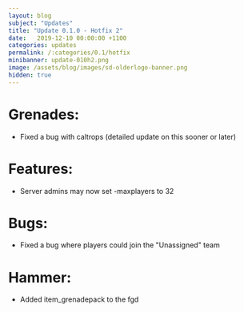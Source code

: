 ```yaml
---
layout: blog
subject: "Updates"
title: "Update 0.1.0 - Hotfix 2"
date:   2019-12-10 00:00:00 +1100
categories: updates
permalink: /:categories/0.1/hotfix
minibanner: update-010h2.png
image: /assets/blog/images/sd-olderlogo-banner.png
hidden: true
---
```

# Grenades:
- Fixed a bug with caltrops (detailed update on this sooner or later)

# Features:
- Server admins may now set -maxplayers to 32

# Bugs:
- Fixed a bug where players could join the "Unassigned" team

# Hammer:
- Added item_grenadepack to the fgd 